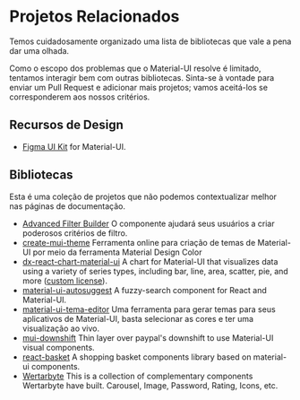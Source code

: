 # Projetos Relacionados

<p class="description">Temos cuidadosamente organizado uma lista de bibliotecas que vale a pena dar uma olhada.</p>

Como o escopo dos problemas que o Material-UI resolve é limitado, tentamos interagir bem com outras bibliotecas. Sinta-se à vontade para enviar um Pull Request e adicionar mais projetos; vamos aceitá-los se corresponderem aos nossos critérios.

## Recursos de Design

- [Figma UI Kit](https://material.5ly.co/) for Material-UI.

## Bibliotecas

Esta é uma coleção de projetos que não podemos contextualizar melhor nas páginas de documentação.

- [Advanced Filter Builder](https://github.com/logipro/logi-filter-builder) O componente ajudará seus usuários a criar poderosos critérios de filtro.
- [create-mui-theme](https://react-theming.github.io/create-mui-theme/) Ferramenta online para criação de temas de Material-UI por meio da ferramenta Material Design Color
- [dx-react-chart-material-ui](https://devexpress.github.io/devextreme-reactive/react/chart/) A chart for Material-UI that visualizes data using a variety of series types, including bar, line, area, scatter, pie, and more ([custom license](https://js.devexpress.com/licensing/)).
- [material-ui-autosuggest](https://github.com/plan-three/material-ui-autosuggest) A fuzzy-search component for React and Material-UI.
- [material-ui-tema-editor](https://in-your-saas.github.io/material-ui-theme-editor/) Uma ferramenta para gerar temas para seus aplicativos de Material-UI, basta selecionar as cores e ter uma visualização ao vivo.
- [mui-downshift](https://github.com/techniq/mui-downshift) Thin layer over paypal's downshift to use Material-UI visual components.
- [react-basket](https://github.com/mbrn/react-basket) A shopping basket components library based on material-ui components.
- [Wertarbyte](https://mui.wertarbyte.com/) This is a collection of complementary components Wertarbyte have built. Carousel, Image, Password, Rating, Icons, etc.